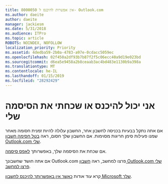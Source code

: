 ```yaml
---
title: 8000050 אין אפשרות להיכנס ל- Outlook.com
ms.author: daeite
author: daeite
manager: jackiesm
ms.date: 5/31/2018
ms.audience: ITPro
ms.topic: article
ROBOTS: NOINDEX, NOFOLLOW
localization_priority: Priority
ms.assetid: 4dedba59-2b0a-4783-a97e-0cdacc5059ec
ms.openlocfilehash: 02f450a2df93b7b87f2f5c06ecc40a9d19e023bd
ms.sourcegitcommit: d6ea5e9458a2b8ceaab3ac4bd483e1130b9a398a
ms.translationtype: MT
ms.contentlocale: he-IL
ms.lasthandoff: 01/15/2019
ms.locfileid: "28292429"
---
```

# <a name="i-cant-sign-in-or-forgot-my-password"></a>אני יכול להיכנס או שכחתי את הסיסמה שלי

אם אתה נתקל בבעיות בכניסה לחשבון אחר, החשבון עלולה להיות זמנית חסומה מאחר שמנו פעילות סימן חריגות מסוימות. אם החשבון שלך חסום, ראה [בטל חסימה חשבון Outlook.com שלי](https://go.microsoft.com/fwlink/p/?linkid=2001800&amp;clcid=0x409).
  
אם שכחת את הסיסמה שלך, באפשרותך [לאפס סיסמה](https://go.microsoft.com/fwlink/p/?linkid=841909).
  
אם אתה חושד שחשבונך Outlook.com פרצו למחשב, ראה [חשבון Outlook.com שלי פרצו למחשב](https://go.microsoft.com/fwlink/p/?linkid=874366).
  
קרא עוד אודות [כאשר אין באפשרותך להיכנס לחשבון Microsoft שלך](https://go.microsoft.com/fwlink/p/?linkid=842227).
  

